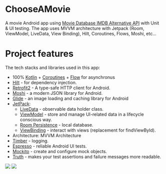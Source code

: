 # ChooseAMovie
A movie Android app using [Movie Database IMDB Alternative API](https://rapidapi.com/rapidapi/api/movie-database-imdb-alternative/) with Unit & UI testing. The app uses MVVM architecture with Jetpack (Room, ViewModel, LiveData, View Binding), Hilt, Coroutines, Flows, Moshi, etc...

# Project features
The tech stacks and libraries used in this app:
- 100% [Kotlin](https://kotlinlang.org/) + [Coroutines](https://github.com/Kotlin/kotlinx.coroutines) + [Flow](https://kotlin.github.io/kotlinx.coroutines/kotlinx-coroutines-core/kotlinx.coroutines.flow/) for asynchronus
- [Hilt](https://developer.android.com/training/dependency-injection/hilt-android) - for dependency injection.
- [Retrofit2](https://github.com/square/retrofit) - A type-safe HTTP client for Android.
- [Moshi](https://github.com/square/moshi) - a modern JSON library for Android. 
- [Glide](https://github.com/bumptech/glide) - an image loading and caching library for Android
- [JetPack](https://developer.android.com/jetpack):
  - [LiveData](https://developer.android.com/topic/libraries/architecture/livedata) - observable data holder class.
  - [ViewModel](https://developer.android.com/topic/libraries/architecture/viewmodel) - store and manage UI-related data in a lifecycle conscious way.
  - [Room Persistence](https://developer.android.com/training/data-storage/room) - local database.
  - [ViewBinding](https://developer.android.com/topic/libraries/view-binding) - interact with views (replacement for findViewById).
- Architecture: MVVM Architecture 
- [Timber](https://github.com/JakeWharton/timber) - logging.
- [Espresso](https://developer.android.com/training/testing/espresso) - reliable Android UI tests.
- [Mockito](https://github.com/mockito/mockito) - create and configure mock objects.
- [Truth](https://truth.dev/) - makes your test assertions and failure messages more readable.

![](https://github.com/rradzzio/ChooseAMovie/blob/main/1.png)
![](https://github.com/rradzzio/ChooseAMovie/blob/main/2.png)
